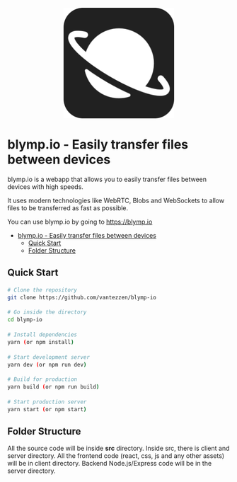 <p align="center">
    <a href="https://blymp.io">
      <img src="./icon.png" alt="blymp.io logo" width="250"/>
    </a>
</p>

# blymp.io - Easily transfer files between devices

blymp.io is a webapp that allows you to easily transfer files between devices with high speeds.

It uses modern technologies like WebRTC, Blobs and WebSockets to allow files to be transferred as fast as possible.

You can use blymp.io by going to <https://blymp.io>

- [blymp.io - Easily transfer files between devices](#blympio---easily-transfer-files-between-devices)
  - [Quick Start](#quick-start)
  - [Folder Structure](#folder-structure)

## Quick Start

```bash
# Clone the repository
git clone https://github.com/vantezzen/blymp-io

# Go inside the directory
cd blymp-io

# Install dependencies
yarn (or npm install)

# Start development server
yarn dev (or npm run dev)

# Build for production
yarn build (or npm run build)

# Start production server
yarn start (or npm start)
```

## Folder Structure

All the source code will be inside **src** directory. Inside src, there is client and server directory. All the frontend code (react, css, js and any other assets) will be in client directory. Backend Node.js/Express code will be in the server directory.
